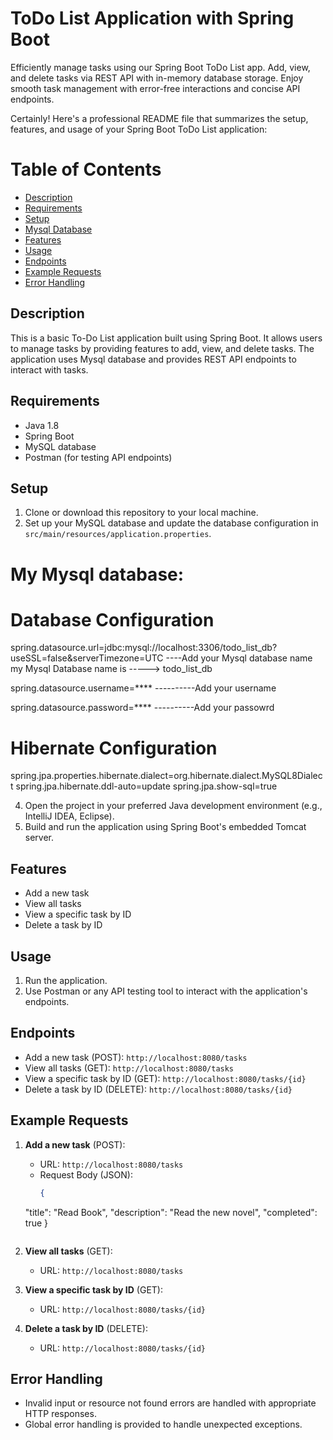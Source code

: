 # ToDo List Application with Spring Boot

Efficiently manage tasks using our Spring Boot ToDo List app. Add, view, and delete tasks via REST API with in-memory database storage. Enjoy smooth task management with error-free interactions and concise API endpoints.

Certainly! Here's a professional README file that summarizes the setup, features, and usage of your Spring Boot ToDo List application:

# Table of Contents

- [Description](#description)
- [Requirements](#requirements)
- [Setup](#setup)
- [Mysql Database](#mysql)
- [Features](#features)
- [Usage](#usage)
- [Endpoints](#endpoints)
- [Example Requests](#example-requests)
- [Error Handling](#error-handling)


## Description

This is a basic To-Do List application built using Spring Boot. It allows users to manage tasks by providing features to add, view, and delete tasks. The application uses Mysql database and provides REST API endpoints to interact with tasks.

## Requirements

- Java 1.8 
- Spring Boot
- MySQL database
- Postman (for testing API endpoints)

## Setup

1. Clone or download this repository to your local machine.
2. Set up your MySQL database and update the database configuration in `src/main/resources/application.properties`.

# My Mysql database:
   
# Database Configuration
  spring.datasource.url=jdbc:mysql://localhost:3306/todo_list_db?useSSL=false&serverTimezone=UTC    ----Add your Mysql database
  name my Mysql Database name is -----> todo_list_db

  spring.datasource.username=**** ----------Add your username   

  
  spring.datasource.password=**** ----------Add your passowrd

# Hibernate Configuration
spring.jpa.properties.hibernate.dialect=org.hibernate.dialect.MySQL8Dialect
spring.jpa.hibernate.ddl-auto=update
spring.jpa.show-sql=true


4. Open the project in your preferred Java development environment (e.g., IntelliJ IDEA, Eclipse).
5. Build and run the application using Spring Boot's embedded Tomcat server.

## Features

- Add a new task
- View all tasks
- View a specific task by ID
- Delete a task by ID

## Usage

1. Run the application.
2. Use Postman or any API testing tool to interact with the application's endpoints.

## Endpoints

- Add a new task (POST): `http://localhost:8080/tasks`
- View all tasks (GET): `http://localhost:8080/tasks`
- View a specific task by ID (GET): `http://localhost:8080/tasks/{id}`
- Delete a task by ID (DELETE): `http://localhost:8080/tasks/{id}`

## Example Requests

1. **Add a new task** (POST):
   - URL: `http://localhost:8080/tasks`
   - Request Body (JSON):
     ```json Structure
     {
    "title": "Read Book",
    "description": "Read the new novel",
    "completed": true
      }
     ```

2. **View all tasks** (GET):
   - URL: `http://localhost:8080/tasks`

3. **View a specific task by ID** (GET):
   - URL: `http://localhost:8080/tasks/{id}`

4. **Delete a task by ID** (DELETE):
   - URL: `http://localhost:8080/tasks/{id}`

## Error Handling

- Invalid input or resource not found errors are handled with appropriate HTTP responses.
- Global error handling is provided to handle unexpected exceptions.

